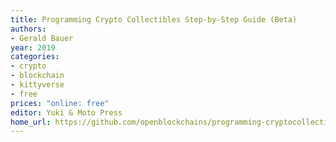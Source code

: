 ```yaml
---
title: Programming Crypto Collectibles Step-by-Step Guide (Beta)
authors:
- Gerald Bauer
year: 2019
categories:
- crypto
- blockchain
- kittyverse
- free
prices: "online: free"
editor: Yuki & Moto Press
home_url: https://github.com/openblockchains/programming-cryptocollectibles
---
```

